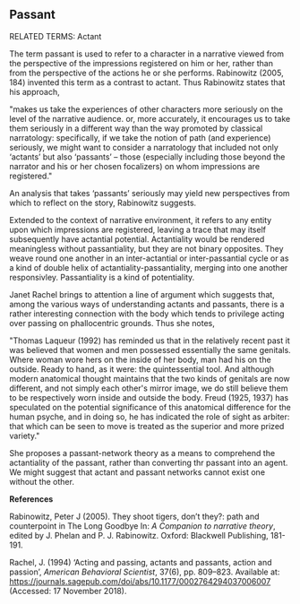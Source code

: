 ## Passant

RELATED TERMS: Actant

The term passant is used to refer to a character in a narrative viewed from the perspective of the impressions registered on him or her, rather than from the perspective of the actions he or she performs. Rabinowitz (2005, 184) invented this term as a contrast to actant. Thus Rabinowitz states that his approach, 

"makes us take the experiences of other characters more seriously on the level of the narrative audience. or, more accurately, it encourages us to take them seriously in a different way than the way promoted by classical narratology: specifically, if we take the notion of path (and experience) seriously, we might want to consider a narratology that included not only ‘actants’ but also ‘passants’ – those (especially including those beyond the narrator and his or her chosen focalizers) on whom impressions are registered."

An analysis that takes ‘passants’ seriously may yield new perspectives from which to reflect on the story, Rabinowitz suggests.

Extended to the context of narrative environment, it refers to any entity upon which impressions are registered, leaving a trace that may itself subsequently have actantial potential. Actantiality would be rendered meaningless without passantiality, but they are not binary opposites. They weave round one another in an inter-actantial or inter-passantial cycle or as a kind of double helix of actantiality-passantiality, merging into one another responsivley. Passantiality is a kind of potentiality.

Janet Rachel brings to attention a line of argument which suggests that, among the various ways of understanding actants and passants, there is a rather interesting connection with the body which tends to privilege acting over passing on phallocentric grounds. Thus she notes,

"Thomas Laqueur (1992) has reminded us that in the relatively recent past it was believed that women and men possessed essentially the same genitals. Where woman wore hers on the inside of her body, man had his on the outside. Ready to hand, as it were: the quintessential tool. And although modern anatomical thought maintains that the two kinds of genitals are now different, and not simply each other's mirror image, we do still believe them to be respectively worn inside and outside the body. Freud (1925, 1937) has speculated on the potential significance of this anatomical difference for the human psyche, and in doing so, he has indicated the role of sight as arbiter: that which can be seen to move is treated as the superior and more prized variety."

She proposes a passant-network theory as a means to comprehend the actantiality of the passant, rather than converting thr passant into an agent. We might suggest that actant and passant networks cannot exist one without the other.

**References**

Rabinowitz, Peter J (2005). They shoot tigers, don’t they?: path and counterpoint in The Long Goodbye In: _A Companion to narrative theory_, edited by J. Phelan and P. J. Rabinowitz. Oxford: Blackwell Publishing, 181-191.

Rachel, J. (1994) ‘Acting and passing, actants and passants, action and passion’, _American Behavioral Scientist_, 37(6), pp. 809–823. Available at: https://journals.sagepub.com/doi/abs/10.1177/0002764294037006007 (Accessed: 17 November 2018).



